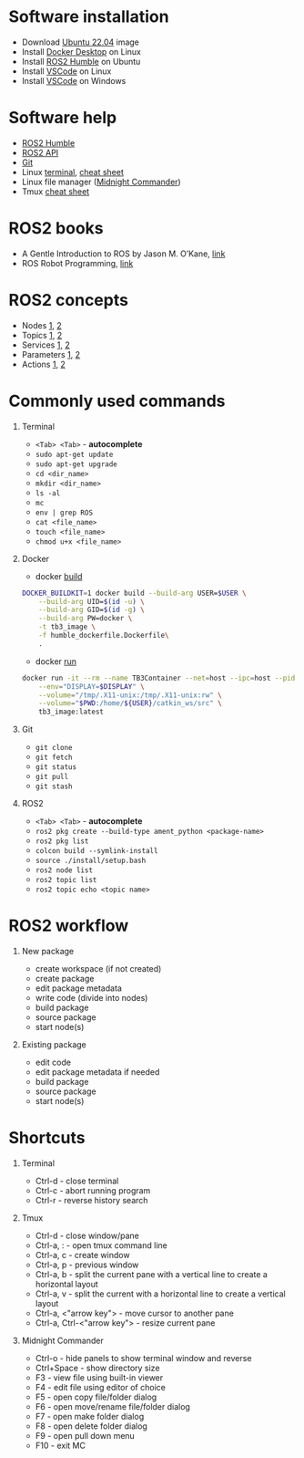 # Software installation

* Download [Ubuntu 22.04](https://releases.ubuntu.com/jammy/) image
* Install [Docker Desktop](https://docs.docker.com/desktop/install/linux-install/) on Linux
* Install [ROS2 Humble](https://docs.ros.org/en/humble/Installation/Ubuntu-Install-Debians.html) on Ubuntu
* Install [VSCode](https://code.visualstudio.com/docs/setup/linux) on Linux
* Install [VSCode](https://code.visualstudio.com/download) on Windows

# Software help

* [ROS2 Humble](https://docs.ros.org/en/humble/Tutorials.html)
* [ROS2 API](https://docs.ros.org/en/humble/API-Docs.html)
* [Git](https://git-scm.com/docs/user-manual)
* Linux [terminal](https://linuxcommand.org/lc3_learning_the_shell.php), [cheat sheet](https://cheatography.com/davechild/cheat-sheets/linux-command-line/)
* Linux file manager ([Midnight Commander](https://linuxcommand.org/lc3_adv_mc.php))
* Tmux [cheat sheet](https://tmuxcheatsheet.com/)

# ROS2 books

* A Gentle Introduction to ROS by Jason M. O’Kane, [link](https://cse.sc.edu/~jokane/agitr/)
* ROS Robot Programming, [link](https://www.robotis.us/ros-robot-programming-book-digital-copy/)

# ROS2 concepts

* Nodes [1](https://docs.ros.org/en/humble/Concepts/Basic/About-Nodes.html), [2](https://docs.ros.org/en/humble/Tutorials/Beginner-CLI-Tools/Understanding-ROS2-Nodes/Understanding-ROS2-Nodes.html)
* Topics [1](https://docs.ros.org/en/humble/Concepts/Basic/About-Topics.html), [2](https://docs.ros.org/en/humble/Tutorials/Beginner-CLI-Tools/Understanding-ROS2-Topics/Understanding-ROS2-Topics.html)
* Services [1](https://docs.ros.org/en/humble/Concepts/Basic/About-Services.html), [2](https://docs.ros.org/en/humble/Tutorials/Beginner-CLI-Tools/Understanding-ROS2-Services/Understanding-ROS2-Services.html)
* Parameters [1](https://docs.ros.org/en/humble/Concepts/Basic/About-Parameters.html), [2](https://docs.ros.org/en/humble/Tutorials/Beginner-CLI-Tools/Understanding-ROS2-Parameters/Understanding-ROS2-Parameters.html)
* Actions [1](https://docs.ros.org/en/humble/Concepts/Basic/About-Actions.html), [2](https://docs.ros.org/en/humble/Tutorials/Beginner-CLI-Tools/Understanding-ROS2-Actions/Understanding-ROS2-Actions.html)

# Commonly used commands

1. Terminal

    * `<Tab> <Tab>` - **autocomplete**
    * `sudo apt-get update`
    * `sudo apt-get upgrade`
    * `cd <dir_name>` 
    * `mkdir <dir_name>`
    * `ls -al`
    * `mc`
    * `env | grep ROS`
    * `cat <file_name>`
    * `touch <file_name>`
    * `chmod u+x <file_name>`

2. Docker
    
    * docker [build](https://docs.docker.com/engine/reference/commandline/image_build/)
    ```bash
    DOCKER_BUILDKIT=1 docker build --build-arg USER=$USER \
        --build-arg UID=$(id -u) \
        --build-arg GID=$(id -g) \
        --build-arg PW=docker \
        -t tb3_image \
        -f humble_dockerfile.Dockerfile\
        .
    ```
    * docker [run](https://docs.docker.com/engine/reference/commandline/container_run/)
    ```bash
    docker run -it --rm --name TB3Container --net=host --ipc=host --pid=host --gpus=all --runtime=nvidia --privileged \
        --env="DISPLAY=$DISPLAY" \
        --volume="/tmp/.X11-unix:/tmp/.X11-unix:rw" \
        --volume="$PWD:/home/${USER}/catkin_ws/src" \
        tb3_image:latest
    ```    
3. Git

    * `git clone`
    * `git fetch`
    * `git status`
    * `git pull`
    * `git stash`

3. ROS2 
  
    * `<Tab> <Tab>` - **autocomplete**
    * `ros2 pkg create --build-type ament_python <package-name>`
    * `ros2 pkg list`
    * `colcon build --symlink-install`
    * `source ./install/setup.bash`
    * `ros2 node list`
    * `ros2 topic list`
    * `ros2 topic echo <topic name>`

# ROS2 workflow

1. New package
    * create workspace (if not created)
    * create package
    * edit package metadata
    * write code (divide into nodes)
    * build package
    * source package
    * start node(s)

2. Existing package
    * edit code
    * edit package metadata if needed
    * build package
    * source package
    * start node(s)

# Shortcuts

1. Terminal

    * Ctrl-d - close terminal
    * Ctrl-c - abort running program
    * Ctrl-r - reverse history search

2. Tmux

    * Ctrl-d - close window/pane
    * Ctrl-a, : - open tmux command line
    * Ctrl-a, c - create window
    * Ctrl-a, p - previous window
    * Ctrl-a, b - split the current pane with a vertical line to create a horizontal layout
    * Ctrl-a, v - split the current with a horizontal line to create a vertical layout
    * Ctrl-a, <"arrow key"> - move cursor to another pane
    * Ctrl-a, Ctrl-<"arrow key"> - resize current pane

3. Midnight Commander

    * Ctrl-o - hide panels to show terminal window and reverse
    * Ctrl+Space - show directory size
    * F3 - view file using built-in viewer
    * F4 - edit file using editor of choice
    * F5 - open copy file/folder dialog
    * F6 - open move/rename file/folder dialog
    * F7 - open make folder dialog
    * F8 - open delete folder dialog
    * F9 - open pull down menu
    * F10 - exit MC


